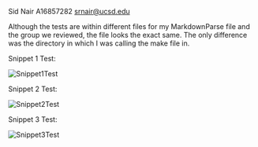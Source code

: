 Sid Nair A16857282 srnair@ucsd.edu

Although the tests are within different files for my MarkdownParse file and the group we reviewed, the file looks the exact same.
The only difference was the directory in which I was calling the make file in.

Snippet 1 Test:

![Snippet1Test](https://i.gyazo.com/dda181b0178bfd6080bcc963d9bc2d08.png)

Snippet 2 Test:

![Snippet2Test](https://i.gyazo.com/f846b8f462f6c5a9dbe21b120c6c9ddc.png)

Snippet 3 Test:

![Snippet3Test](https://i.gyazo.com/ca39d971c47aa168dbc9bcdef87fed34.png)

